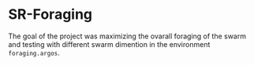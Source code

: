 # SR-Foraging
The goal of the project was maximizing the ovarall foraging of the swarm and testing with different swarm dimention in the environment `foraging.argos`.
